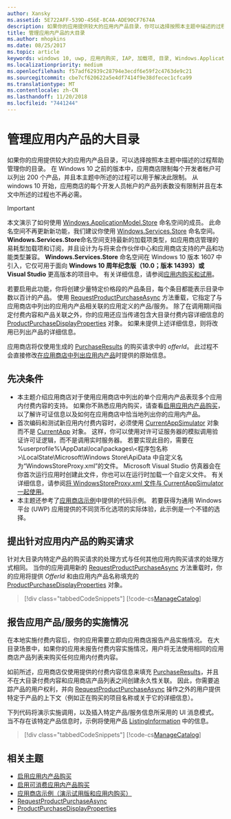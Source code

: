 ```yaml
---
author: Xansky
ms.assetid: 5E722AFF-539D-456E-8C4A-ADE90CF7674A
description: 如果你的应用提供较大的应用内产品目录，你可以选择按照本主题中描述的过程来帮助管理你的目录。
title: 管理应用内产品的大目录
ms.author: mhopkins
ms.date: 08/25/2017
ms.topic: article
keywords: windows 10, uwp, 应用内购买, IAP, 加载项, 目录, Windows.ApplicationModel.Store
ms.localizationpriority: medium
ms.openlocfilehash: f57adf62939c28794e3ecdf6e59f2c4763de9c21
ms.sourcegitcommit: cbe7cf620622a5e4df7414f9e38dfecec1cfca99
ms.translationtype: MT
ms.contentlocale: zh-CN
ms.lasthandoff: 11/20/2018
ms.locfileid: "7441244"
---
```

# <a name="manage-a-large-catalog-of-in-app-products"></a>管理应用内产品的大目录

如果你的应用提供较大的应用内产品目录，可以选择按照本主题中描述的过程帮助管理你的目录。 在 Windows 10 之前的版本中，应用商店限制每个开发者帐户可以列出 200 个产品，并且本主题中所述的过程可以用于解决此限制。 从 windows 10 开始，应用商店的每个开发人员帐户的产品列表数没有限制并且在本文中所述的过程也不再必需。

> [!IMPORTANT]
> 本文演示了如何使用 [Windows.ApplicationModel.Store](https://msdn.microsoft.com/library/windows/apps/windows.applicationmodel.store.aspx) 命名空间的成员。 此命名空间不再更新新功能，我们建议你使用 [Windows.Services.Store](https://msdn.microsoft.com/library/windows/apps/windows.services.store.aspx) 命名空间。 **Windows.Services.Store**命名空间支持最新的加载项类型，如应用商店管理的易耗型加载项和订阅，并且设计为与将来合作伙伴中心和应用商店支持的产品和功能类型兼容。 **Windows.Services.Store** 命名空间在 Windows 10 版本 1607 中引入，它仅可用于面向 **Windows 10 周年纪念版（10.0；版本 14393）或 Visual Studio** 更高版本的项目中。 有关详细信息，请参阅[应用内购买和试用](in-app-purchases-and-trials.md)。

若要启用此功能，你将创建少量特定价格段的产品条目，每个条目都能表示目录中数以百计的产品。 使用 [RequestProductPurchaseAsync](https://docs.microsoft.com/uwp/api/windows.applicationmodel.store.currentapp.requestproductpurchaseasync) 方法重载，它指定了与应用商店中列出的应用内产品相关联的应用定义的产品/服务。 除了在调用期间指定付费内容和产品关联之外，你的应用还应当传递包含大目录付费内容详细信息的 [ProductPurchaseDisplayProperties](https://msdn.microsoft.com/library/windows/apps/dn263384) 对象。 如果未提供上述详细信息，则将改用已列出产品的详细信息。

应用商店将仅使用生成的 [PurchaseResults](https://msdn.microsoft.com/library/windows/apps/dn263392) 的购买请求中的 *offerId*。 此过程不会直接修改[在应用商店中列出应用内产品](../publish/add-on-submissions.md)时提供的原始信息。

## <a name="prerequisites"></a>先决条件

-   本主题介绍应用商店对于使用应用商店中列出的单个应用内产品表现多个应用内付费内容的支持。 如果你不熟悉应用内购买，请查看[启用应用内产品购买](enable-in-app-product-purchases.md)，以了解许可证信息以及如何在应用商店中恰当地列出你的应用内产品。
-   首次编码和测试新应用内付费内容时，必须使用 [CurrentAppSimulator](https://msdn.microsoft.com/library/windows/apps/hh779766) 对象而不是 [CurrentApp](https://msdn.microsoft.com/library/windows/apps/hh779765) 对象。 这样，你可以使用对许可证服务器的模拟调用验证许可证逻辑，而不是调用实时服务器。 若要实现此目的，需要在 %userprofile%\\AppData\\local\\packages\\&lt;程序包名称&gt;\\LocalState\\Microsoft\\Windows Store\\ApiData 中自定义名为“WindowsStoreProxy.xml”的文件。 Microsoft Visual Studio 仿真器会在你首次运行应用时创建此文件，你也可以在运行时加载一个自定义文件。 有关详细信息，请参阅[将 WindowsStoreProxy.xml 文件与 CurrentAppSimulator 一起使用](in-app-purchases-and-trials-using-the-windows-applicationmodel-store-namespace.md#proxy)。
-   本主题还参考了[应用商店示例](https://github.com/Microsoft/Windows-universal-samples/tree/win10-1507/Samples/Store)中提供的代码示例。 若要获得为通用 Windows 平台 (UWP) 应用提供的不同货币化选项的实际体验，此示例是一个不错的选择。

## <a name="make-the-purchase-request-for-the-in-app-product"></a>提出针对应用内产品的购买请求

针对大目录内特定产品的购买请求的处理方式与任何其他应用内购买请求的处理方式相同。 当你的应用调用新的 [RequestProductPurchaseAsync](https://docs.microsoft.com/uwp/api/windows.applicationmodel.store.currentapp.requestproductpurchaseasync) 方法重载时，你的应用将提供 *OfferId* 和由应用内产品名称填充的 [ProductPurchaseDisplayProperties](https://msdn.microsoft.com/library/windows/apps/dn263390) 对象。

> [!div class="tabbedCodeSnippets"]
[!code-cs[ManageCatalog](./code/InAppPurchasesAndLicenses/cs/ManageCatalog.cs#MakePurchaseRequest)]

## <a name="report-fulfillment-of-the-in-app-offer"></a>报告应用产品/服务的实施情况

在本地实施付费内容后，你的应用需要立即向应用商店报告产品实施情况。 在大目录场景中，如果你的应用未报告付费内容实施情况，用户将无法使用相同的应用商店产品列表来购买任何应用内付费内容。

如前所述，应用商店仅使用提供的付费内容信息来填充 [PurchaseResults](https://msdn.microsoft.com/library/windows/apps/dn263392)，并且不在大目录付费内容和应用商店产品列表之间创建永久性关联。 因此，你需要追踪产品的用户权利，并向 [RequestProductPurchaseAsync](https://docs.microsoft.com/uwp/api/windows.applicationmodel.store.currentapp.requestproductpurchaseasync) 操作之外的用户提供特定于产品的上下文（例如正在购买的项目名称或关于它的详细信息）。

下列代码将演示实施调用，以及插入特定产品/服务信息所采用的 UI 消息模式。 当不存在该特定产品信息时，示例将使用产品 [ListingInformation](https://msdn.microsoft.com/library/windows/apps/br225163) 中的信息。

> [!div class="tabbedCodeSnippets"]
[!code-cs[ManageCatalog](./code/InAppPurchasesAndLicenses/cs/ManageCatalog.cs#ReportFulfillment)]

## <a name="related-topics"></a>相关主题

* [启用应用内产品购买](enable-in-app-product-purchases.md)
* [启用可消费应用内产品购买](enable-consumable-in-app-product-purchases.md)
* [应用商店示例（演示试用版和应用内购买）](https://github.com/Microsoft/Windows-universal-samples/tree/win10-1507/Samples/Store)
* [RequestProductPurchaseAsync](https://msdn.microsoft.com/library/windows/apps/dn263382)
* [ProductPurchaseDisplayProperties](https://msdn.microsoft.com/library/windows/apps/dn263384)
